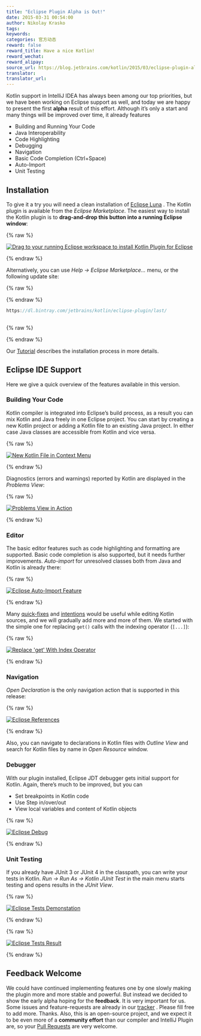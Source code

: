 ```yaml
---
title: "Eclipse Plugin Alpha is Out!"
date: 2015-03-31 00:54:00
author: Nikolay Krasko
tags:
keywords:
categories: 官方动态
reward: false
reward_title: Have a nice Kotlin!
reward_wechat:
reward_alipay:
source_url: https://blog.jetbrains.com/kotlin/2015/03/eclipse-plugin-alpha-is-out/
translator:
translator_url:
---
```


Kotlin support in IntelliJ IDEA has always been among our top priorities, but we have been working on Eclipse support as well, and today we are happy to present the first <strong>alpha</strong> result of this effort.
Although it’s only a start and many things will be improved over time, it already features

* Building and Running Your Code
* Java Interoperability
* Code Highlighting
* Debugging
* Navigation
* Basic Code Completion (Ctrl+Space)
* Auto-Import
* Unit Testing

## Installation

To give it a try you will need a clean installation of [Eclipse Luna](https://www.eclipse.org/downloads/) . The Kotlin plugin is available from the <em>Eclipse Marketplace</em>. The easiest way to install the Kotlin plugin is to <strong>drag-and-drop this button into a running Eclipse window</strong>:

{% raw %}
<p><a class="drag" href="http://marketplace.eclipse.org/marketplace-client-intro?mpc_install=2257536" title="Drag to your running Eclipse workspace to install Kotlin Plugin for Eclipse"><img alt="Drag to your running Eclipse workspace to install Kotlin Plugin for Eclipse" data-recalc-dims="1" src="https://i2.wp.com/marketplace.eclipse.org/sites/all/themes/solstice/_themes/solstice_marketplace/public/images/btn-install.png?w=640&amp;ssl=1"/></a><br/>
<span id="more-1945"></span></p>
{% endraw %}

Alternatively, you can use <em>Help -&gt; Eclipse Marketplace…</em> menu, or the following update site:

{% raw %}
<p></p>
{% endraw %}

```kotlin
https://dl.bintray.com/jetbrains/kotlin/eclipse-plugin/last/
 
```

{% raw %}
<p></p>
{% endraw %}

Our [Tutorial](http://kotlinlang.org/docs/tutorials/getting-started-eclipse.html) describes the installation process in more details.
## Eclipse IDE Support

Here we give a quick overview of the features available in this version.
### Building Your Code

Kotlin compiler is integrated into Eclipse’s build process, as a result you can mix Kotlin and Java freely in one Eclipse project.
You can start by creating a new Kotlin project or adding a Kotlin file to an existing Java project. In either case Java classes are accessible from Kotlin and vice versa.

{% raw %}
<p><a href="https://i1.wp.com/blog.jetbrains.com/kotlin/files/2015/03/New-Kotlin-File-in-Context-Menu.png"><img alt="New Kotlin File in Context Menu" class="alignnone size-full wp-image-1957" data-recalc-dims="1" src="https://i1.wp.com/blog.jetbrains.com/kotlin/files/2015/03/New-Kotlin-File-in-Context-Menu.png?resize=640%2C194&amp;ssl=1"/></a></p>
{% endraw %}

Diagnostics (errors and warnings) reported by Kotlin are displayed in the <em>Problems View</em>:

{% raw %}
<p><a href="https://i0.wp.com/blog.jetbrains.com/kotlin/files/2015/03/skitch.png"><img alt="Problems View in Action" class="alignnone size-full wp-image-1959" data-recalc-dims="1" src="https://i0.wp.com/blog.jetbrains.com/kotlin/files/2015/03/skitch.png?resize=640%2C241&amp;ssl=1"/></a></p>
{% endraw %}

### Editor

The basic editor features such as code highlighting and formatting are supported. Basic code completion is also supported, but it needs further improvements.
<em>Auto-import</em> for unresolved classes both from Java and Kotlin is already there:

{% raw %}
<p><a href="https://i2.wp.com/blog.jetbrains.com/kotlin/files/2015/03/Screenshot-2015-03-30-15.26.27.png"><img alt="Eclipse Auto-Import Feature" class="alignnone size-full wp-image-1965" data-recalc-dims="1" src="https://i2.wp.com/blog.jetbrains.com/kotlin/files/2015/03/Screenshot-2015-03-30-15.26.27.png?resize=393%2C119&amp;ssl=1"/></a></p>
{% endraw %}

Many [quick-fixes](https://github.com/JetBrains/kotlin/tree/master/idea/src/org/jetbrains/kotlin/idea/quickfix) and [intentions](https://github.com/JetBrains/kotlin/tree/master/idea/src/org/jetbrains/kotlin/idea/intentions) would be useful while editing Kotlin sources, and we will gradually add more and more of them. We started with the simple one for replacing <code>get()</code> calls with the indexing operator (<code>[...]</code>):

{% raw %}
<p><a href="https://i1.wp.com/blog.jetbrains.com/kotlin/files/2015/03/Screenshot-2015-03-30-15.29.20.png"><img alt="Replace 'get' With Index Operator" class="alignnone size-full wp-image-1966" data-recalc-dims="1" src="https://i1.wp.com/blog.jetbrains.com/kotlin/files/2015/03/Screenshot-2015-03-30-15.29.20.png?resize=500%2C83&amp;ssl=1"/></a></p>
{% endraw %}

### Navigation

<em>Open Declaration</em> is the only navigation action that is supported in this release:

{% raw %}
<p><a href="https://i1.wp.com/blog.jetbrains.com/kotlin/files/2015/03/eclipse-references.png"><img alt="Eclipse References" class="alignnone size-full wp-image-1969" data-recalc-dims="1" src="https://i1.wp.com/blog.jetbrains.com/kotlin/files/2015/03/eclipse-references.png?resize=592%2C159&amp;ssl=1"/></a></p>
{% endraw %}

Also, you can navigate to declarations in Kotlin files with <em>Outline View</em> and search for Kotlin files by name in <em>Open Resource</em> window.
### Debugger

With our plugin installed, Eclipse JDT debugger gets initial support for Kotlin. Again, there’s much to be improved, but you can

* Set breakpoints in Kotlin code
* Use Step in/over/out
* View local variables and content of Kotlin objects


{% raw %}
<p><a href="https://i1.wp.com/blog.jetbrains.com/kotlin/files/2015/03/Screenshot-2015-03-30-16.39.21.png"><img alt="Eclipse Debug" class="alignnone size-full wp-image-1971" data-recalc-dims="1" src="https://i1.wp.com/blog.jetbrains.com/kotlin/files/2015/03/Screenshot-2015-03-30-16.39.21.png?resize=640%2C176&amp;ssl=1"/></a></p>
{% endraw %}

### Unit Testing

If you already have JUnit 3 or JUnit 4 in the classpath, you can write your tests in Kotlin. <em>Run -&gt; Run As -&gt; Kotlin JUnit Test</em> in the main menu starts testing and opens results in the <em>JUnit View</em>.

{% raw %}
<p><a href="https://i1.wp.com/blog.jetbrains.com/kotlin/files/2015/03/Screenshot-2015-03-30-01.39.29.png"><img alt="Eclipse Tests Demonstation" class="alignnone size-full wp-image-1962" data-recalc-dims="1" src="https://i1.wp.com/blog.jetbrains.com/kotlin/files/2015/03/Screenshot-2015-03-30-01.39.29.png?resize=560%2C199&amp;ssl=1"/></a></p>
{% endraw %}


{% raw %}
<p><a href="https://i2.wp.com/blog.jetbrains.com/kotlin/files/2015/03/Screenshot-2015-03-30-01.39.51.png"><img alt="Eclipse Tests Result" class="alignnone size-full wp-image-1961" data-recalc-dims="1" src="https://i2.wp.com/blog.jetbrains.com/kotlin/files/2015/03/Screenshot-2015-03-30-01.39.51.png?resize=503%2C172&amp;ssl=1"/></a></p>
{% endraw %}

## Feedback Welcome

We could have continued implementing features one by one slowly making the plugin more and more stable and powerful. But instead we decided to show the early alpha hoping for the <strong>feedback</strong>. It is very important for us.
Some issues and feature-requests are already in our [tracker](https://youtrack.jetbrains.com/search/Kotlin%20Eclipse-19206) . Please fill free to add more. Thanks.
Also, this is an open-source project, and we expect it to be even more of a <strong>community effort</strong> than our compiler and IntelliJ Plugin are, so your [Pull Requests](https://github.com/JetBrains/kotlin-eclipse/) are very welcome.
